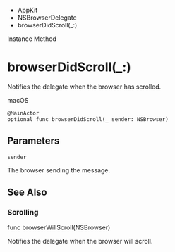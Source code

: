

- AppKit
- NSBrowserDelegate
-  browserDidScroll(\_:) 

Instance Method

# browserDidScroll(\_:)

Notifies the delegate when the browser has scrolled.

macOS

``` source
@MainActor
optional func browserDidScroll(_ sender: NSBrowser)
```

## Parameters 

`sender`  

The browser sending the message.

## See Also

### Scrolling

func browserWillScroll(NSBrowser)

Notifies the delegate when the browser will scroll.

